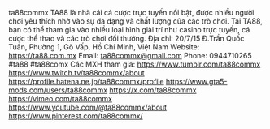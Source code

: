 ta88commx
TA88 là nhà cái cá cược trực tuyến nổi bật, được nhiều người chơi yêu thích nhờ vào sự đa dạng và chất lượng của các trò chơi. Tại TA88, bạn có thể tham gia vào nhiều loại hình giải trí như casino trực tuyến, cá cược thể thao và các trò chơi đổi thưởng.
Địa chỉ: 20/7/15 Đ.Trần Quốc Tuấn, Phường 1, Gò Vấp, Hồ Chí Minh, Việt Nam
Website: https://ta88.com.mx
Email: ta88commx@gmail.com
Phone: 0944710265
#ta88 #ta88comx
Các MXH tham gia:
https://www.tumblr.com/ta88commx
https://www.twitch.tv/ta88commx/about
https://profile.hatena.ne.jp/ta88commx/profile
https://www.gta5-mods.com/users/ta88commx
https://x.com/ta88commx
https://vimeo.com/ta88commx
https://www.youtube.com/@ta88commx/about
https://www.pinterest.com/ta88commx/

